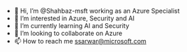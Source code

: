 - 👋 Hi, I’m @Shahbaz-msft working as an Azure Specialist
- 👀 I’m interested in Azure, Security and AI
- 🌱 I’m currently learning AI and Security
- 💞️ I’m looking to collaborate on Azure
- 📫 How to reach me ssarwar@microsoft.com 

<!---
Shahbaz-msft/Shahbaz-msft is a ✨ special ✨ repository because its `README.md` (this file) appears on your GitHub profile.
You can click the Preview link to take a look at your changes.
--->
